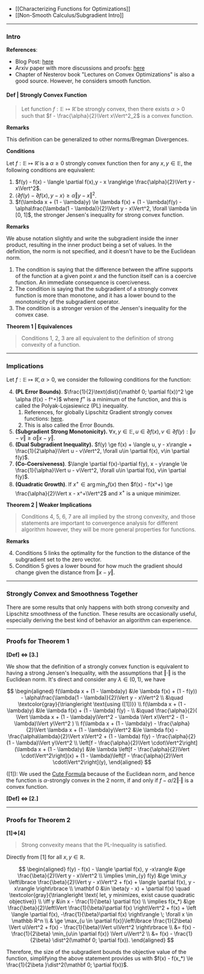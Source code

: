 - [[Characterizing Functions for Optimizations]]
- [[Non-Smooth Calculus/Subgradient Intro]]

---
### **Intro**



**References**: 
* Blog Post: [here](http://xingyuzhou.org/blog/notes/strong-convexity)
* Arxiv paper with more discussions and proofs: [here](https://arxiv.org/pdf/1803.06573.pdf)
* Chapter of Nesterov book "Lectures on Convex Optimizations" is also a good source. However, he considers smooth function. 
  
#### **Def | Strongly Convex Function**

> Let function $f:\mathbb E \mapsto \mathbb{\bar R}$ be strongly convex, then there exists $\alpha > 0$ such that $f - \frac{\alpha}{2}\Vert x\Vert^2_2$ is a convex function. 

**Remarks**

This definition can be generalized to other norms/Bregman Divergences. 

**Conditions**

Let $f:\mathbb E\mapsto \mathbb{\bar R}$ is a $\alpha \ge 0$ strongly convex function then for any $x,y\in \mathbb E$, the following conditions are equivalent: 

1. $f(y) - f(x) - \langle \partial f(x),y - x \rangle\ge \frac{\alpha}{2}\Vert y - x\Vert^2$. 
2. $\langle \partial f(y) - \partial f(x), y - x\rangle \ge \alpha\Vert y - x\Vert^2$. 
3. $f(\lambda x + (1 - \lambda)y) \le \lambda f(x) + (1 - \lambda)f(y) -\alpha\frac{\lambda(1 - \lambda)}{2}\Vert y - x\Vert^2, \forall \lambda \in [0, 1]$, the stronger Jensen's inequality for strong convex function. 


**Remarks**

We abuse notation slightly and write the subgradient inside the inner product, resulting in the inner product being a set of values. In the definition, the norm is not specified, and it doesn't have to be the Euclidean norm. 

1. The condition is saying that the difference between the affine supports of the function at a given point $x$ and the function itself can is a coercive function. An immediate consequence is coerciveness.
2. The condition is saying that the subgradient of a strongly convex function is more than monotone, and it has a lower bound to the monotonicity of the subgradient operator. 
3. The condition is a stronger version of the Jensen's inequality for the convex case. 

**Theorem 1 | Equivalences**
> Conditions 1, 2, 3 are all equivalent to the definition of strong convexity of a function. 

---
### **Implications**

Let $f:\mathbb E\mapsto \mathbb{\bar R}, \alpha > 0$, we consider the following conditions for the function: 

4. **(PL Error Bounds)**. $\frac{1}{2}\text{dist}(\mathbf 0; \partial f(x))^2 \ge \alpha (f(x) - f^+)$ where $f^+$ is a minimum of the function, and this is called the Polyak-Lojasiewicz (PL) inequality.
	1. References, for globally Lipschitz Gradient strongly convex functions: [here](https://angms.science/doc/NCVX/PolyakLojasiewiczIQ.pdf). 
	2. This is also called the Error Bounds. 
5. **(Subgradient Strong Monotonicity).** $\forall x, y\in \mathbb E, u\in \partial f(x), v\in \partial f(y): \Vert u - v\Vert\ge \alpha\Vert x - y\Vert$. 
6. **(Dual Subgradient Inequality).** $f(y) \ge f(x) + \langle u, y - x\rangle + \frac{1}{2\alpha}\Vert u - v\Vert^2, \forall u\in  \partial f(x), v\in \partial f(y)$. 
7. **(Co-Coersiveness)**. $\langle \partial f(x)-\partial f(y), x - y\rangle \le \frac{1}{\alpha}\Vert u - v\Vert^2, \forall u\in \partial f(x), v\in \partial f(y)$. 
8. **(Quadratic Growth)**. If $x^+\in \arg\min_{x}f(x)$ then $f(x) - f(x^+) \ge \frac{\alpha}{2}\Vert x - x^+\Vert^2$ and $x^+$ is a unique minimizer. 

**Theorem 2 |  Weaker Implications**

> Conditions 4, 5, 6, 7 are all implied by the strong convexity, and those statements are important to convergence analysis for different algorithm however, they will be more general properties for functions. 

**Remarks**

4. Conditions 5 links the optimality for the function to the distance of the subgradient set to the zero vector. 
5. Condition 5 gives a lower bound for how much the gradient should change given the distance from $\Vert x - y\Vert$. 

---
### **Strongly Convex and Smoothness Together**

There are some results that only happens with both strong convexity and Lipschitz smoothness of the function. 
These results are occasionally useful, especially deriving the best kind of behavior an algorithm can experience. 


---
### **Proofs for Theorem 1**

**\[Def\] <=> \[3.\]**

We show that the definition of a strongly convex function is equivalent to having a strong Jensen's Inequality, with the assumptions that $\Vert \cdot\Vert$ is the Euclidean norm. It's direct and consider any $\lambda \in (0, 1)$, we have 

$$
\begin{aligned}
	f(\lambda x + (1 - \lambda)y) &\le
	\lambda f(x) + (1 - f(y)) - \alpha\frac{\lambda(1 - \lambda)}{2}\Vert y - x\Vert^2
	\\
	&\quad \textcolor{gray}{\triangleright \text{using ([1])}} 
	\\
	f(\lambda x + (1 - \lambda)y) &\le 
	\lambda f(x) + (1 - \lambda) f(y) - 
	\\
	&\quad
	\frac{\alpha}{2}(
		\Vert \lambda x + (1 - \lambda)y\Vert^2 - \lambda \Vert x\Vert^2 - (1 - \lambda)\Vert y\Vert^2
	)
	\\
	f(\lambda x + (1 - \lambda)y) - \frac{\alpha}{2}\Vert \lambda x + (1 - \lambda)y\Vert^2
	&\le
	\lambda f(x) - \frac{\alpha\lambda}{2}\Vert x\Vert^2 + (1 - \lambda) f(y) - 
	\frac{\alpha}{2}(1 - \lambda)\Vert y\Vert^2
	\\
	\left[f - \frac{\alpha}{2}\Vert \cdot\Vert^2\right](\lambda x + (1 - \lambda)y) 
	&\le 
	\lambda \left[f - \frac{\alpha}{2}\Vert \cdot\Vert^2\right](x) + 
	(1 - \lambda)\left[f - \frac{\alpha}{2}\Vert \cdot\Vert^2\right](y), 
\end{aligned}
$$

(\[1\]): We used the [Cute Formula](AMATH%20516%20Numerical%20Optimizations/Background/Equalities,%20Inequalities%20of%20Euclidean%20Space.md) because of the Euclidean norm, and hence the function is $\alpha$-strongly convex in the 2 norm, if and only if $f - \alpha/2\Vert \cdot\Vert$ is a convex function. 

**\[Def\] <=> \[2.\]**


---
### **Proofs for Theorem 2**

**\[1\]=>\[4\]**

> Strong convexity means that the PL-Inequality is satisfied. 

Directly from \[1\] for all $x, y\in \mathbb R$. 

$$
\begin{aligned}
	f(y) - f(x) - \langle \partial f(x), y -x\rangle &\ge 
	\frac{\beta}{2}\Vert y - x\Vert^2
	\\
	\implies 
	\min_{y} f(y)
	&\ge \min_y
	\left\lbrace
	  \frac{\beta}{2}\Vert y - x\Vert^2 + f(x) + \langle \partial f(x), y -x\rangle
	\right\rbrace
	\\
	\mathbf 0 &\in \beta(y - x) + \partial f(x) \quad \textcolor{gray}{\triangleright \text{ let, y minimizes, exist cause quadratic objective}}
	\\
	\iff y &\in x - \frac{1}{\beta} \partial f(x)
	\\
	\implies 
	f(x_*) &\ge 
	\frac{\beta}{2}\left\Vert 
		\frac{1}{\beta}\partial f(x)
	\right\Vert^2 + f(x) + 
	\left \langle 
		\partial f(x), -\frac{1}{\beta}\partial f(x)
	\right\rangle \; \forall x \in \mathbb R^n
	\\
	& \ge \max_{u \in \partial f(x)}\left\lbrace
	   \frac{1}{2\beta} \Vert u\Vert^2 + f(x) - \frac{1}{\beta}\Vert u\Vert^2
	\right\rbrace
	\\
	&= f(x) -\frac{1}{2\beta} \min_{u\in \partial f(x)} \Vert u\Vert^2
	\\
	&= f(x) - \frac{1}{2\beta} \dist^2(\mathbf 0; \partial f(x)).
\end{aligned}
$$

Therefore, the size of the subgradient bounds the objective value of the function, simplifying the above statement provides us with $f(x) - f(x_*) \le \frac{1}{2\beta }\dist^2(\mathbf 0; \partial f(x))$. 
